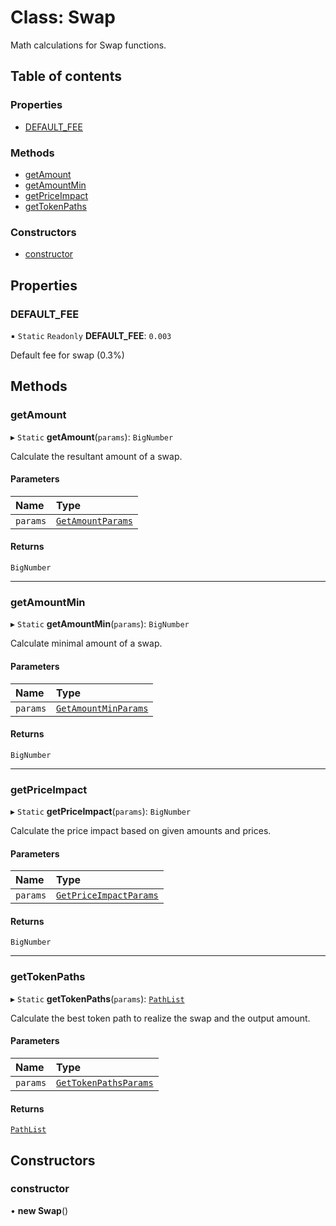 # Class: Swap

Math calculations for Swap functions.

## Table of contents

### Properties

- [DEFAULT\_FEE](Swap.md#default_fee)

### Methods

- [getAmount](Swap.md#getamount)
- [getAmountMin](Swap.md#getamountmin)
- [getPriceImpact](Swap.md#getpriceimpact)
- [getTokenPaths](Swap.md#gettokenpaths)

### Constructors

- [constructor](Swap.md#constructor)

## Properties

### DEFAULT\_FEE

▪ `Static` `Readonly` **DEFAULT\_FEE**: ``0.003``

Default fee for swap (0.3%)

## Methods

### getAmount

▸ `Static` **getAmount**(`params`): `BigNumber`

Calculate the resultant amount of a swap.

#### Parameters

| Name | Type |
| :------ | :------ |
| `params` | [`GetAmountParams`](../interfaces/Swap.GetAmountParams.md) |

#### Returns

`BigNumber`

___

### getAmountMin

▸ `Static` **getAmountMin**(`params`): `BigNumber`

Calculate minimal amount of a swap.

#### Parameters

| Name | Type |
| :------ | :------ |
| `params` | [`GetAmountMinParams`](../interfaces/Swap.GetAmountMinParams.md) |

#### Returns

`BigNumber`

___

### getPriceImpact

▸ `Static` **getPriceImpact**(`params`): `BigNumber`

Calculate the price impact based on given amounts and prices.

#### Parameters

| Name | Type |
| :------ | :------ |
| `params` | [`GetPriceImpactParams`](../interfaces/Swap.GetPriceImpactParams.md) |

#### Returns

`BigNumber`

___

### getTokenPaths

▸ `Static` **getTokenPaths**(`params`): [`PathList`](../modules/MaximalPaths.md#pathlist)

Calculate the best token path to realize the swap and the output amount.

#### Parameters

| Name | Type |
| :------ | :------ |
| `params` | [`GetTokenPathsParams`](../modules/Swap.md#gettokenpathsparams) |

#### Returns

[`PathList`](../modules/MaximalPaths.md#pathlist)

## Constructors

### constructor

• **new Swap**()
